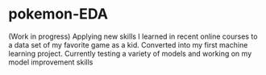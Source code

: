 # pokemon-EDA
(Work in progress) Applying new skills I learned in recent online courses to a data set of my favorite game as a kid. Converted into my first machine learning project. Currently testing a variety of models and working on my model improvement skills
